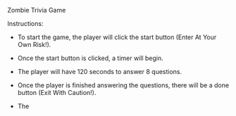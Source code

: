 Zombie Trivia Game

Instructions:

- To start the game, the player will click the start button (Enter At Your Own Risk!).

- Once the start button is clicked, a timer will begin. 

- The player will have 120 seconds to answer 8 questions.

- Once the player is finished answering the questions, there will be a done button (Exit With Caution!).

- The 

